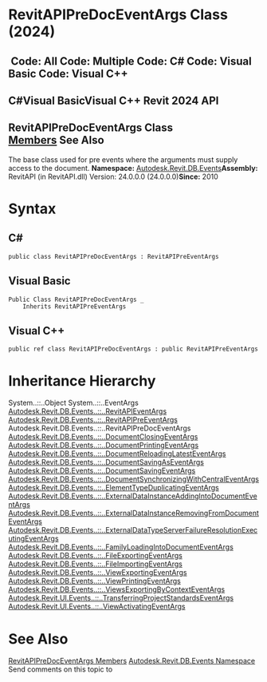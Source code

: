 # RevitAPIPreDocEventArgs Class (2024)

﻿
 Code: All Code: Multiple Code: C# Code: Visual Basic Code: Visual C++   
---  
C#Visual BasicVisual C++
Revit 2024 API  
---  
RevitAPIPreDocEventArgs Class  
[Members](f8ee435b-a478-b233-c784-a9f3dcf05721.md "RevitAPIPreDocEventArgs Members") See Also  
---  
The base class used for pre events where the arguments must supply access to the document. 
**Namespace:** [Autodesk.Revit.DB.Events](b86712d6-83b3-e044-8016-f9881ecd3800.md "Autodesk.Revit.DB.Events Namespace")**Assembly:** RevitAPI (in RevitAPI.dll) Version: 24.0.0.0 (24.0.0.0)**Since:** 2010 
# Syntax
C#  
---  
```text
public class RevitAPIPreDocEventArgs : RevitAPIPreEventArgs
```
  
Visual Basic  
---  
```text
Public Class RevitAPIPreDocEventArgs _
	Inherits RevitAPIPreEventArgs
```
  
Visual C++  
---  
```text
public ref class RevitAPIPreDocEventArgs : public RevitAPIPreEventArgs
```
  
# Inheritance Hierarchy
System..::..Object System..::..EventArgs [Autodesk.Revit.DB.Events..::..RevitAPIEventArgs](7c98499c-e345-cfda-ef89-48eccd3c9992.md "RevitAPIEventArgs Class") [Autodesk.Revit.DB.Events..::..RevitAPIPreEventArgs](14097470-c9d9-0143-dc1b-b93a60a460e6.md "RevitAPIPreEventArgs Class") Autodesk.Revit.DB.Events..::..RevitAPIPreDocEventArgs [Autodesk.Revit.DB.Events..::..DocumentClosingEventArgs](939d187e-051c-6a8a-0bb9-6c030b0911a4.md "DocumentClosingEventArgs Class") [Autodesk.Revit.DB.Events..::..DocumentPrintingEventArgs](cae91da6-7e05-e47c-5957-15330428c303.md "DocumentPrintingEventArgs Class") [Autodesk.Revit.DB.Events..::..DocumentReloadingLatestEventArgs](0952bb8e-fa8d-382a-ba2b-97bbbc820a99.md "DocumentReloadingLatestEventArgs Class") [Autodesk.Revit.DB.Events..::..DocumentSavingAsEventArgs](1bb9bb9f-be64-3c6f-804b-66fe6a2b0562.md "DocumentSavingAsEventArgs Class") [Autodesk.Revit.DB.Events..::..DocumentSavingEventArgs](e812523c-81f5-454f-9868-4332ab6c74a9.md "DocumentSavingEventArgs Class") [Autodesk.Revit.DB.Events..::..DocumentSynchronizingWithCentralEventArgs](d6859206-10ee-9570-a1a8-98a68f3e1fd9.md "DocumentSynchronizingWithCentralEventArgs Class") [Autodesk.Revit.DB.Events..::..ElementTypeDuplicatingEventArgs](a507c83d-21c0-badf-ee5d-f5e4c76886a8.md "ElementTypeDuplicatingEventArgs Class") [Autodesk.Revit.DB.Events..::..ExternalDataInstanceAddingIntoDocumentEventArgs](8601a344-dd92-b78f-6298-e1a6f5355a77.md "ExternalDataInstanceAddingIntoDocumentEventArgs Class") [Autodesk.Revit.DB.Events..::..ExternalDataInstanceRemovingFromDocumentEventArgs](5c7c33a6-8c2b-05e2-7088-3199f1a26e34.md "ExternalDataInstanceRemovingFromDocumentEventArgs Class") [Autodesk.Revit.DB.Events..::..ExternalDataTypeServerFailureResolutionExecutingEventArgs](81d0c125-52cf-a81c-5c2a-f02fac4f9da0.md "ExternalDataTypeServerFailureResolutionExecutingEventArgs Class") [Autodesk.Revit.DB.Events..::..FamilyLoadingIntoDocumentEventArgs](e2dcca36-38d1-8bc9-d9f5-fd52bbd5ba0f.md "FamilyLoadingIntoDocumentEventArgs Class") [Autodesk.Revit.DB.Events..::..FileExportingEventArgs](33fecf48-ec69-4d54-8e73-4f8b6233a744.md "FileExportingEventArgs Class") [Autodesk.Revit.DB.Events..::..FileImportingEventArgs](be397e59-7332-cb8f-426d-ebe7f420e0c9.md "FileImportingEventArgs Class") [Autodesk.Revit.DB.Events..::..ViewExportingEventArgs](46171adf-d115-9796-b6f7-7d1e27d5d3b5.md "ViewExportingEventArgs Class") [Autodesk.Revit.DB.Events..::..ViewPrintingEventArgs](8e7d048f-a50b-7903-6001-6716f7eabdb5.md "ViewPrintingEventArgs Class") [Autodesk.Revit.DB.Events..::..ViewsExportingByContextEventArgs](5db665aa-f9cb-f204-72e0-eff6597a9a9d.md "ViewsExportingByContextEventArgs Class") [Autodesk.Revit.UI.Events..::..TransferringProjectStandardsEventArgs](ffc4e960-25e8-9edb-f660-d328c57e65d0.md "TransferringProjectStandardsEventArgs Class") [Autodesk.Revit.UI.Events..::..ViewActivatingEventArgs](3b279e84-422c-ddc4-44df-fa5498124b14.md "ViewActivatingEventArgs Class")
# See Also
[RevitAPIPreDocEventArgs Members](f8ee435b-a478-b233-c784-a9f3dcf05721.md "RevitAPIPreDocEventArgs Members")
[Autodesk.Revit.DB.Events Namespace](b86712d6-83b3-e044-8016-f9881ecd3800.md "Autodesk.Revit.DB.Events Namespace")
Send comments on this topic to 